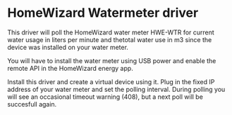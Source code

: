 # HomeWizard Watermeter driver

This driver will poll the HomeWizard water meter HWE-WTR for current water usage in liters per minute and thetotal water use in m3 since the device was installed on your water meter.

You will have to install the water meter using USB power and enable the remote API in the HomeWizard energy app. 

Install this driver and create a virtual device using it. Plug in the fixed IP address of your water meter and set the polling interval. During polling you will see an occasional timeout warning (408), but a next poll will be succesfull again.
